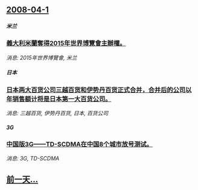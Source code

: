 ## [2008-04-1](/news/2008/04/1/index.md)

##### 米兰
### [義大利米蘭奪得2015年世界博覽會主辦權。](/news/2008/04/1/義大利米蘭奪得2015年世界博覽會主辦權.md)
_消息: 2015年世界博覽會, 米兰_

##### 日本
### [日本两大百货公司三越百货和伊势丹百货正式合并，合并后的公司以年销售额计将是日本第一大百货公司。](/news/2008/04/1/日本两大百货公司三越百货和伊势丹百货正式合并-合并后的公司以年销售额计将是日本第一大百货公司.md)
_消息: 三越百货, 伊势丹百货, 日本, 百货公司_

##### 3G
### [中国版3G——TD-SCDMA在中国8个城市放号测试。](/news/2008/04/1/中国版3G-TD-SCDMA在中国8个城市放号测试.md)
_消息: 3G, TD-SCDMA_

## [前一天...](/news/2008/03/31/index.md)

